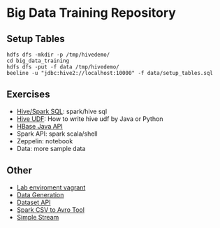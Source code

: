 # Big Data Training Repository

## Setup Tables
```
hdfs dfs -mkdir -p /tmp/hivedemo/
cd big_data_training
hdfs dfs -put -f data /tmp/hivedemo/
beeline -u "jdbc:hive2://localhost:10000" -f data/setup_tables.sql
```

## Exercises
* [Hive/Spark SQL](https://github.com/datafibers/big_data_training/tree/master/hive): spark/hive sql
* [Hive UDF](https://github.com/datafibers/hiveudf): How to write hive udf by Java or Python
* [HBase Java API](https://github.com/datafibers/hbase_java_api)
* Spark API: spark scala/shell
* Zeppelin: notebook
* Data: more sample data

## Other
* [Lab enviroment vagrant](https://github.com/datafibers/lab_env)
* [Data Generation](http://www.mockaroo.com/)
* [Dataset API](https://spark.apache.org/docs/latest/api/scala/index.html#org.apache.spark.sql.Dataset)
* [Spark CSV to Avro Tool](https://github.com/datafibers/spark_avro)
* [Simple Stream](https://github.com/datafibers/simple_stream)
